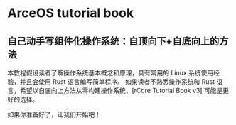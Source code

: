 # ArceOS tutorial book

## 自己动手写组件化操作系统：自顶向下+自底向上的方法

本教程假设读者了解操作系统基本概念和原理，具有常用的 Linux 系统使用经验，并且会使用 Rust 语言编写简单程序。
如果读者不熟悉操作系统和 Rust 语言，希望以自底向上方法从零构建操作系统，[rCore Tutorial Book v3] 可能是更好的选择。

如果你准备好了，让我们开始吧！

[rCore Tutorial]: https://rcore-os.github.io/rCore-Tutorial-Book-v3/
